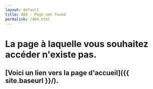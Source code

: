 ```yaml
---
layout: default
title: 404 - Page not found
permalink: /404.html
---
```


# La page à laquelle vous souhaitez accéder n'existe pas. 

## [Voici un lien vers la page d'accueil]({{ site.baseurl }}/).
